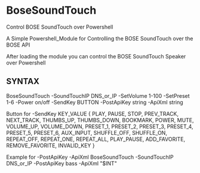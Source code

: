# BoseSoundTouch
Control BOSE SoundTouch over Powershell

A Simple Powershell_Module for Controlling the BOSE SoundTouch over the BOSE API

After loading the module you can control the BOSE SoundTouch Speaker over Powershell

## SYNTAX
 BoseSoundTouch -SoundTouchIP DNS_or_IP -SetVolume 1-100 -SetPreset 1-6 -Power on/off -SendKey BUTTON -PostApiKey string -ApiXml string

Button for -SendKey
KEY_VALUE { PLAY, PAUSE, STOP, PREV_TRACK, NEXT_TRACK, THUMBS_UP, THUMBS_DOWN, BOOKMARK, POWER,
	    MUTE, VOLUME_UP, VOLUME_DOWN, PRESET_1, PRESET_2, PRESET_3, PRESET_4, PRESET_5, PRESET_6,
	    AUX_INPUT, SHUFFLE_OFF, SHUFFLE_ON, REPEAT_OFF, REPEAT_ONE, REPEAT_ALL, PLAY_PAUSE,
	    ADD_FAVORITE, REMOVE_FAVORITE, INVALID_KEY }

Example for -PostApiKey -ApiXml
BoseSoundTouch -SoundTouchIP DNS_or_IP -PostApiKey bass -ApiXml "<bass>$INT</bass>"
